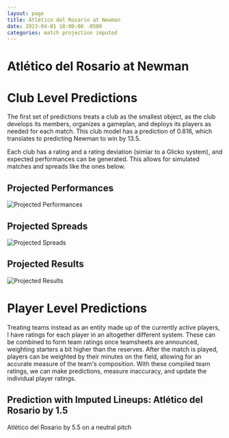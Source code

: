 ```yaml
---  
layout: page  
title: Atlético del Rosario at Newman  
date: 2023-04-01 18:00:00 -0500  
categories: match projection imputed  
---
```

# Atlético del Rosario at Newman

# Club Level Predictions


The first set of predictions treats a club as the smallest object, as the club develops its members, organizes a gameplan, and deploys its players as needed for each match. This club model has a prediction of 0.816, which translates to predicting Newman to win by 13.5.

Each club has a rating and a rating deviation (simiar to a Glicko system), and expected performances can be generated. This allows for simulated matches and spreads like the ones below.
## Projected Performances


![Projected Performances](plots/performances_2023-04-01-Newman-AtléticodelRosario.png)
## Projected Spreads


![Projected Spreads](plots/spreads_2023-04-01-Newman-AtléticodelRosario.png)
## Projected Results


![Projected Results](plots/resultbar_2023-04-01-Newman-AtléticodelRosario.png)
# Player Level Predictions


Treating teams instead as an entity made up of the currently active players, I have ratings for each player in an altogether different system. These can be combined to form team ratings once teamsheets are announced, weighting starters a bit higher than the reserves. After the match is played, players can be weighted by their minutes on the field, allowing for an accurate measure of the team's composition. With these compiled team ratings, we can make predictions, measure inaccuracy, and update the individual player ratings.
## Prediction with Imputed Lineups: Atlético del Rosario by 1.5


Atlético del Rosario by 5.5 on a neutral pitch

